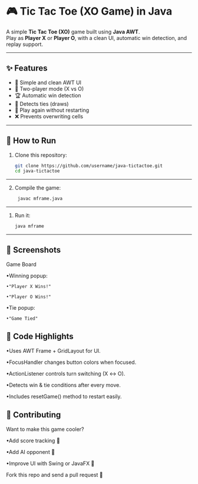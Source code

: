 
# 🎮 Tic Tac Toe (XO Game) in Java

A simple **Tic Tac Toe (XO)** game built using **Java AWT**.  
Play as **Player X** or **Player O**, with a clean UI, automatic win detection, and replay support.

---

## ✨ Features
- 🎨 Simple and clean AWT UI  
- 🔁 Two-player mode (X vs O)  
- 🏆 Automatic win detection  
- 🤝 Detects ties (draws)  
- 🔄 Play again without restarting  
- ❌ Prevents overwriting cells  

---

## 🚀 How to Run

1. Clone this repository:
   ```bash
   git clone https://github.com/username/java-tictactoe.git
   cd java-tictactoe

---

2. Compile the game:
   ```bash
    javac mframe.java

---

1. Run it:
   ```bash
   java mframe

---

## 📸 Screenshots

Game Board

•Winning popup:

    •"Player X Wins!"

    •"Player O Wins!"

•Tie popup:

    •"Game Tied"


## 🧩 Code Highlights

•Uses AWT Frame + GridLayout for UI.

•FocusHandler changes button colors when focused.

•ActionListener controls turn switching (X ↔ O).

•Detects win & tie conditions after every move.

•Includes resetGame() method to restart easily.

## 🤝 Contributing

Want to make this game cooler?

•Add score tracking 🏅

•Add AI opponent 🤖

•Improve UI with Swing or JavaFX 🎨

Fork this repo and send a pull request 🚀